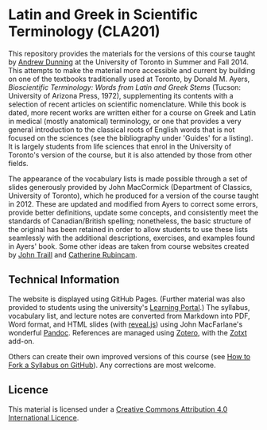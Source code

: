 # Latin and Greek in Scientific Terminology (CLA201)

This repository provides the materials for the versions of this course taught by [Andrew Dunning](http://individual.utoronto.ca/dunning/) at the University of Toronto in Summer and Fall 2014. This attempts to make the material more accessible and current by building on one of the textbooks traditionally used at Toronto, by Donald M. Ayers, *Bioscientific Terminology: Words from Latin and Greek Stems* (Tucson: University of Arizona Press, 1972), supplementing its contents with a selection of recent articles on scientific nomenclature. While this book is dated, more recent works are written either for a course on Greek and Latin in medical (mostly anatomical) terminology, or one that provides a very general introduction to the classical roots of English words that is not focused on the sciences (see the bibliography under 'Guides' for a listing). It is largely students from life sciences that enrol in the University of Toronto's version of the course, but it is also attended by those from other fields.

The appearance of the vocabulary lists is made possible through a set of slides generously provided by John MacCormick (Department of Classics, University of Toronto), which he produced for a version of the course taught in 2012. These are updated and modified from Ayers to correct some errors, provide better definitions, update some concepts, and consistently meet the standards of Canadian/British spelling; nonetheless, the basic structure of the original has been retained in order to allow students to use these lists seamlessly with the additional descriptions, exercises, and examples found in Ayers' book. Some other ideas are taken from course websites created by [John Traill](http://projects.chass.utoronto.ca/attica/cla201.htm) and [Catherine Rubincam](http://erin.utoronto.ca/~w3cla201/).

## Technical Information

The website is displayed using GitHub Pages. (Further material was also provided to students using the university's [Learning Portal](https://portal.utoronto.ca).) The syllabus, vocabulary list, and lecture notes are converted from Markdown into PDF, Word format, and HTML slides (with [reveal.js](http://lab.hakim.se/reveal-js/)) using John MacFarlane's wonderful [Pandoc](http://johnmacfarlane.net/pandoc/). References are managed using [Zotero](https://www.zotero.org), with the [Zotxt](https://bitbucket.org/egh/zotxt) add-on.

Others can create their own improved versions of this course (see [How to Fork a Syllabus on GitHub](http://chronicle.com/blogs/profhacker/how-to-fork-a-syllabus-on-github/39447)). Any corrections are most welcome.

## Licence

This material is licensed under a [Creative Commons Attribution 4.0 International Licence](http://creativecommons.org/licenses/by/4.0/).
